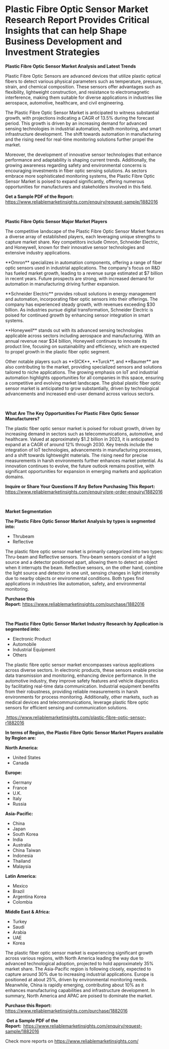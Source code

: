 <p><h1>Plastic Fibre Optic Sensor Market Research Report Provides Critical Insights that can help Shape Business Development and Investment Strategies</h1></p><p><strong>Plastic Fibre Optic Sensor Market Analysis and Latest Trends</strong></p>
<p><p>Plastic Fibre Optic Sensors are advanced devices that utilize plastic optical fibers to detect various physical parameters such as temperature, pressure, strain, and chemical composition. These sensors offer advantages such as flexibility, lightweight construction, and resistance to electromagnetic interference, making them suitable for diverse applications in industries like aerospace, automotive, healthcare, and civil engineering.</p><p>The Plastic Fibre Optic Sensor Market is anticipated to witness substantial growth, with projections indicating a CAGR of 13.5% during the forecast period. This growth is driven by an increasing demand for advanced sensing technologies in industrial automation, health monitoring, and smart infrastructure development. The shift towards automation in manufacturing and the rising need for real-time monitoring solutions further propel the market. </p><p>Moreover, the development of innovative sensor technologies that enhance performance and adaptability is shaping current trends. Additionally, the growing awareness regarding safety and environmental concerns is encouraging investments in fiber optic sensing solutions. As sectors embrace more sophisticated monitoring systems, the Plastic Fibre Optic Sensor Market is poised to expand significantly, offering numerous opportunities for manufacturers and stakeholders involved in this field.</p></p>
<p><strong>Get a Sample PDF of the Report:&nbsp;</strong> <a href="https://www.reliablemarketinsights.com/enquiry/request-sample/1882016?utm_campaign=2285&utm_medium=2&utm_source=Github&utm_content=ia&utm_term=13022025&utm_id=plastic-fibre-optic-sensor">https://www.reliablemarketinsights.com/enquiry/request-sample/1882016</a></p>
<p>&nbsp;</p>
<p><strong>Plastic Fibre Optic Sensor Major Market Players</strong></p>
<p><p>The competitive landscape of the Plastic Fibre Optic Sensor Market features a diverse array of established players, each leveraging unique strengths to capture market share. Key competitors include Omron, Schneider Electric, and Honeywell, known for their innovative sensor technologies and extensive industry applications.</p><p>**Omron** specializes in automation components, offering a range of fiber optic sensors used in industrial applications. The company's focus on R&D has fueled market growth, leading to a revenue surge estimated at $7 billion in recent years. Future prospects are strong, with increased demand for automation in manufacturing driving further expansion.</p><p>**Schneider Electric** provides robust solutions in energy management and automation, incorporating fiber optic sensors into their offerings. The company has experienced steady growth, with revenues exceeding $30 billion. As industries pursue digital transformation, Schneider Electric is poised for continued growth by enhancing sensor integration in smart systems.</p><p>**Honeywell** stands out with its advanced sensing technologies applicable across sectors including aerospace and manufacturing. With an annual revenue near $34 billion, Honeywell continues to innovate its product line, focusing on sustainability and efficiency, which are expected to propel growth in the plastic fiber optic segment.</p><p>Other notable players such as **SICK**, **Turck**, and **Baumer** are also contributing to the market, providing specialized sensors and solutions tailored to niche applications. The growing emphasis on IoT and industrial automation highlights opportunities for all companies in this space, ensuring a competitive and evolving market landscape. The global plastic fiber optic sensor market is anticipated to grow substantially, driven by technological advancements and increased end-user demand across various sectors.</p></p>
<p>&nbsp;</p>
<p><strong>What Are The Key Opportunities For Plastic Fibre Optic Sensor Manufacturers?</strong></p>
<p><p>The plastic fiber optic sensor market is poised for robust growth, driven by increasing demand in sectors such as telecommunications, automotive, and healthcare. Valued at approximately $1.2 billion in 2023, it is anticipated to expand at a CAGR of around 12% through 2030. Key trends include the integration of IoT technologies, advancements in manufacturing processes, and a shift towards lightweight materials. The rising need for precise measurements in harsh environments further enhances market potential. As innovation continues to evolve, the future outlook remains positive, with significant opportunities for expansion in emerging markets and application domains.</p></p>
<p><strong>Inquire or Share Your Questions If Any Before Purchasing This Report:</strong> <a href="https://www.reliablemarketinsights.com/enquiry/pre-order-enquiry/1882016?utm_campaign=2285&utm_medium=2&utm_source=Github&utm_content=ia&utm_term=13022025&utm_id=plastic-fibre-optic-sensor">https://www.reliablemarketinsights.com/enquiry/pre-order-enquiry/1882016</a></p>
<p>&nbsp;</p>
<p><strong>Market Segmentation</strong></p>
<p><strong>The Plastic Fibre Optic Sensor Market Analysis by types is segmented into:</strong></p>
<p><ul><li>Thrubeam</li><li>Reflective</li></ul></p>
<p><p>The plastic fibre optic sensor market is primarily categorized into two types: Thru-beam and Reflective sensors. Thru-beam sensors consist of a light source and a detector positioned apart, allowing them to detect an object when it interrupts the beam. Reflective sensors, on the other hand, combine the light source and detector in one unit, sensing changes in light intensity due to nearby objects or environmental conditions. Both types find applications in industries like automation, safety, and environmental monitoring.</p></p>
<p><strong>Purchase this Report:&nbsp;</strong><a href="https://www.reliablemarketinsights.com/purchase/1882016?utm_campaign=2285&utm_medium=2&utm_source=Github&utm_content=ia&utm_term=13022025&utm_id=plastic-fibre-optic-sensor">https://www.reliablemarketinsights.com/purchase/1882016</a></p>
<p>&nbsp;</p>
<p><strong>The Plastic Fibre Optic Sensor Market Industry Research by Application is segmented into:</strong></p>
<p><ul><li>Electronic Product</li><li>Automobile</li><li>Industrial Equipment</li><li>Others</li></ul></p>
<p><p>The plastic fibre optic sensor market encompasses various applications across diverse sectors. In electronic products, these sensors enable precise data transmission and monitoring, enhancing device performance. In the automotive industry, they improve safety features and vehicle diagnostics by facilitating real-time data communication. Industrial equipment benefits from their robustness, providing reliable measurements in harsh environments for process monitoring. Additionally, other markets, such as medical devices and telecommunications, leverage plastic fibre optic sensors for efficient sensing and communication solutions.</p></p>
<p><a href="https://www.reliablemarketinsights.com/plastic-fibre-optic-sensor-r1882016?utm_campaign=2285&utm_medium=2&utm_source=Github&utm_content=ia&utm_term=13022025&utm_id=plastic-fibre-optic-sensor">&nbsp;https://www.reliablemarketinsights.com/plastic-fibre-optic-sensor-r1882016</a></p>
<p><strong>In terms of Region, the Plastic Fibre Optic Sensor Market Players available by Region are:</strong></p>
<p>
    <p> <strong> North America: </strong>
        <ul>
            <li>United States</li>
            <li>Canada</li>
        </ul>
        </p> 
    <p> <strong> Europe: </strong>
        <ul>
            <li>Germany</li>
            <li>France</li>
            <li>U.K.</li>
            <li>Italy</li>
            <li>Russia</li>
        </ul>
        </p> 
    <p> <strong> Asia-Pacific: </strong>
        <ul>
            <li>China</li>
            <li>Japan</li>
            <li>South Korea</li>
            <li>India</li>
            <li>Australia</li>
            <li>China Taiwan</li>
            <li>Indonesia</li>
            <li>Thailand</li>
            <li>Malaysia</li>
        </ul>
        </p> 
    <p> <strong> Latin America: </strong>
        <ul>
            <li>Mexico</li>
            <li>Brazil</li>
            <li>Argentina Korea</li>
            <li>Colombia</li>
        </ul>
        </p> 
    <p> <strong> Middle East & Africa: </strong>
        <ul>
            <li>Turkey</li>
            <li>Saudi</li>
            <li>Arabia</li>
            <li>UAE</li>
            <li>Korea</li>
        </ul>
    </p>
    </p>
<p><p>The plastic fiber optic sensor market is experiencing significant growth across various regions, with North America leading the way due to advanced technological adoption, projected to hold approximately 35% market share. The Asia-Pacific region is following closely, expected to capture around 30% due to increasing industrial applications. Europe is positioned at about 25%, driven by environmental monitoring needs. Meanwhile, China is rapidly emerging, contributing about 10% as it enhances manufacturing capabilities and infrastructure development. In summary, North America and APAC are poised to dominate the market.</p></p>
<p><strong>Purchase this Report: </strong><a href="https://www.reliablemarketinsights.com/purchase/1882016?utm_campaign=2285&utm_medium=2&utm_source=Github&utm_content=ia&utm_term=13022025&utm_id=plastic-fibre-optic-sensor">https://www.reliablemarketinsights.com/purchase/1882016</a></p>
<p>&nbsp;<strong>Get a Sample PDF of the Report:&nbsp;&nbsp;</strong><a href="https://www.reliablemarketinsights.com/enquiry/request-sample/1882016?utm_campaign=2285&utm_medium=2&utm_source=Github&utm_content=ia&utm_term=13022025&utm_id=plastic-fibre-optic-sensor">https://www.reliablemarketinsights.com/enquiry/request-sample/1882016</a></p>
<p><strong></strong></p>
<p>Check more reports on <a href="https://www.reliablemarketinsights.com/?utm_campaign=2285&utm_medium=2&utm_source=Github&utm_content=ia&utm_term=13022025&utm_id=plastic-fibre-optic-sensor">https://www.reliablemarketinsights.com/</a></p>